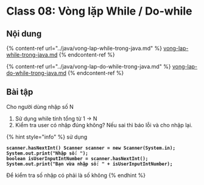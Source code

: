 # Class 08: Vòng lặp While / Do-while

## Nội dung

{% content-ref url="../java/vong-lap-while-trong-java.md" %}
[vong-lap-while-trong-java.md](../java/vong-lap-while-trong-java.md)
{% endcontent-ref %}

{% content-ref url="../java/vong-lap-do-while-trong-java.md" %}
[vong-lap-do-while-trong-java.md](../java/vong-lap-do-while-trong-java.md)
{% endcontent-ref %}



## Bài tập

Cho người dùng nhập số N&#x20;

1. Sử dụng while tính tổng từ 1 -> N
2. Kiểm tra user có nhập đúng không? Nếu sai thì báo lỗi và cho nhập lại.

{% hint style="info" %}
sử dụng&#x20;

<pre class="language-java"><code class="lang-java"><strong>scanner.hasNextInt() Scanner scanner = new Scanner(System.in);
</strong><strong>System.out.print("Nhập số: ");
</strong><strong>boolean isUserInputIntNumber = scanner.hasNextInt();
</strong><strong>System.out.print("Bạn vừa nhập số: " + isUserInputIntNumber);
</strong></code></pre>

Để kiểm tra số nhập có phải là số không
{% endhint %}
